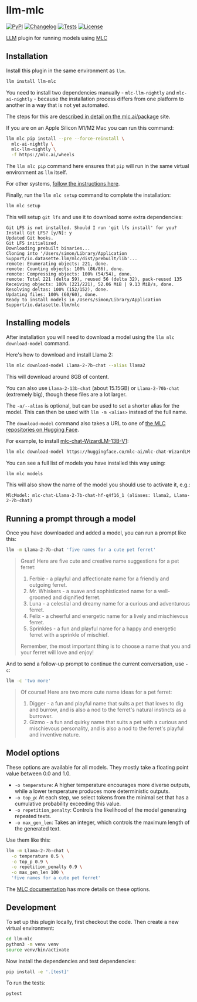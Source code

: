 # llm-mlc

[![PyPI](https://img.shields.io/pypi/v/llm-mlc.svg)](https://pypi.org/project/llm-mlc/)
[![Changelog](https://img.shields.io/github/v/release/simonw/llm-mlc?include_prereleases&label=changelog)](https://github.com/simonw/llm-mlc/releases)
[![Tests](https://github.com/simonw/llm-mlc/workflows/Test/badge.svg)](https://github.com/simonw/llm-mlc/actions?query=workflow%3ATest)
[![License](https://img.shields.io/badge/license-Apache%202.0-blue.svg)](https://github.com/simonw/llm-mlc/blob/main/LICENSE)

[LLM](https://llm.datasette.io/) plugin for running models using [MLC](https://mlc.ai/mlc-llm/docs/)

## Installation

Install this plugin in the same environment as `llm`.
```bash
llm install llm-mlc
```
You need to install two dependencies manually - `mlc-llm-nightly` and `mlc-ai-nightly` - because the installation process differs from one platform to another in a way that is not yet automated.

The steps for this are [described in detail on the mlc.ai/package](https://mlc.ai/package/) site.

If you are on an Apple Silicon M1/M2 Mac you can run this command:
```bash
llm mlc pip install --pre --force-reinstall \
  mlc-ai-nightly \
  mlc-llm-nightly \
  -f https://mlc.ai/wheels
```
The `llm mlc pip` command here ensures that `pip` will run in the same virtual environment as `llm` itself.

For other systems, [follow the instructions here](https://mlc.ai/package/).

Finally, run the `llm mlc setup` command to complete the installation:
```bash
llm mlc setup
```
This will setup `git lfs` and use it to download some extra dependencies:
```
Git LFS is not installed. Should I run 'git lfs install' for you?
Install Git LFS? [y/N]: y
Updated Git hooks.
Git LFS initialized.
Downloading prebuilt binaries...
Cloning into '/Users/simon/Library/Application Support/io.datasette.llm/mlc/dist/prebuilt/lib'...
remote: Enumerating objects: 221, done.
remote: Counting objects: 100% (86/86), done.
remote: Compressing objects: 100% (54/54), done.
remote: Total 221 (delta 59), reused 56 (delta 32), pack-reused 135
Receiving objects: 100% (221/221), 52.06 MiB | 9.13 MiB/s, done.
Resolving deltas: 100% (152/152), done.
Updating files: 100% (60/60), done.
Ready to install models in /Users/simon/Library/Application Support/io.datasette.llm/mlc
```

## Installing models

After installation you will need to download a model using the `llm mlc download-model` command.

Here's how to download and install Llama 2:

```bash
llm mlc download-model Llama-2-7b-chat --alias llama2
```
This will download around 8GB of content.

You can also use `Llama-2-13b-chat` (about 15.15GB) or `Llama-2-70b-chat` (extremely big), though these files are a lot larger.

The `-a/--alias` is optional, but can be used to set a shorter alias for the model. This can then be used with `llm -m <alias>` instead of the full name.

The `download-model` command also takes a URL to one of [the MLC repositories on Hugging Face](https://huggingface.co/mlc-ai).

For example, to install [mlc-chat-WizardLM-13B-V1](https://huggingface.co/mlc-ai/mlc-chat-WizardLM-13B-V1.2-q4f16_1):
```bash
llm mlc download-model https://huggingface.co/mlc-ai/mlc-chat-WizardLM-13B-V1.2-q4f16_1
```
You can see a full list of models you have installed this way using:
```bash
llm mlc models
```
This will also show the name of the model you should use to activate it, e.g.:
```
MlcModel: mlc-chat-Llama-2-7b-chat-hf-q4f16_1 (aliases: llama2, Llama-2-7b-chat)
```
## Running a prompt through a model

Once you have downloaded and added a model, you can run a prompt like this:
```bash
llm -m Llama-2-7b-chat 'five names for a cute pet ferret'
```

> Great! Here are five cute and creative name suggestions for a pet ferret:
>
> 1. Ferbie - a playful and affectionate name for a friendly and outgoing ferret.
> 2. Mr. Whiskers - a suave and sophisticated name for a well-groomed and dignified ferret.
> 3. Luna - a celestial and dreamy name for a curious and adventurous ferret.
> 4. Felix - a cheerful and energetic name for a lively and mischievous ferret.
> 5. Sprinkles - a fun and playful name for a happy and energetic ferret with a sprinkle of mischief.
>
> Remember, the most important thing is to choose a name that you and your ferret will love and enjoy!

And to send a follow-up prompt to continue the current conversation, use `-c`:

```bash
llm -c 'two more'
```

> Of course! Here are two more cute name ideas for a pet ferret:
>
> 1. Digger - a fun and playful name that suits a pet that loves to dig and burrow, and is also a nod to the ferret's natural instincts as a burrower.
> 2. Gizmo - a fun and quirky name that suits a pet with a curious and mischievous personality, and is also a nod to the ferret's playful and inventive nature.

## Model options

These options are available for all models. They mostly take a floating point value between 0.0 and 1.0.

- `-o temperature`: A higher temperature encourages more diverse outputs, while a lower temperature produces more deterministic outputs.
- `-o top_p`: At each step, we select tokens from the minimal set that has a cumulative probability exceeding this value.
- `-o repetition_penalty`: Controls the likelihood of the model generating repeated texts.
- `-o max_gen_len`: Takes an integer, which controls the maximum length of the generated text.

Use them like this:

```bash
llm -m Llama-2-7b-chat \
  -o temperature 0.5 \
  -o top_p 0.9 \
  -o repetition_penalty 0.9 \
  -o max_gen_len 100 \
  'five names for a cute pet ferret'
```
The [MLC documentation](https://mlc.ai/mlc-llm/docs/get_started/mlc_chat_config.html) has more details on these options.

## Development

To set up this plugin locally, first checkout the code. Then create a new virtual environment:
```bash
cd llm-mlc
python3 -m venv venv
source venv/bin/activate
```
Now install the dependencies and test dependencies:
```bash
pip install -e '.[test]'
```
To run the tests:
```bash
pytest
```
